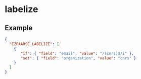 # labelize


## Example

```json
{
  "EZPAARSE_LABELIZE": [
    {
       "if": { "field": "email", "value": "/(cnrs)$/i" },
       "set": { "field": "organization", "value": "cnrs" }
    }
  ]
}
```